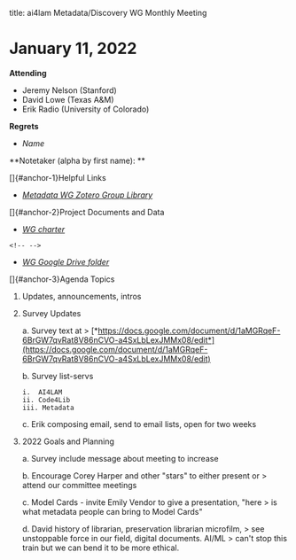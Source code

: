 title: ai4lam Metadata/Discovery WG Monthly Meeting

# January 11, 2022

**Attending**

-   Jeremy Nelson (Stanford)
-   David Lowe (Texas A&M)
-   Erik Radio (University of Colorado)

**Regrets**

-   *Name*

**Notetaker (alpha by first name): **

[]{#anchor-1}Helpful Links

-   [*Metadata WG Zotero Group
    Library*](https://www.zotero.org/groups/2709151/ai4lam_metadata_wg/library)

[]{#anchor-2}Project Documents and Data

-   [*WG
    charter*](https://drive.google.com/file/d/1ypcx2F30siqr-KYOKFZtVv8h9PIS9a77/view?usp=sharing)

```{=html}
<!-- -->
```
-   [*WG Google Drive
    folder*](https://drive.google.com/drive/folders/1cpZtbjKadgD30794fD97XY-EChUSy2r9?usp=sharing)

[]{#anchor-3}Agenda Topics

1.  Updates, announcements, intros

2.  Survey Updates

    a.  Survey text at
        > [*https://docs.google.com/document/d/1aMGRqeF-6BrGW7qvRat8V86nCVO-a4SxLbLexJMMx08/edit*](https://docs.google.com/document/d/1aMGRqeF-6BrGW7qvRat8V86nCVO-a4SxLbLexJMMx08/edit)

    b.  Survey list-servs

        i.  AI4LAM
        ii. Code4Lib
        iii. Metadata

    c.  Erik composing email, send to email lists, open for two weeks

3.  2022 Goals and Planning

    a.  Survey include message about meeting to increase

    b.  Encourage Corey Harper and other "stars" to either present or
        > attend our committee meetings

    c.  Model Cards - invite Emily Vendor to give a presentation, "here
        > is what metadata people can bring to Model Cards"

    d.  David history of librarian, preservation librarian microfilm,
        > see unstoppable force in our field, digital documents. AI/ML
        > can't stop this train but we can bend it to be more ethical.
